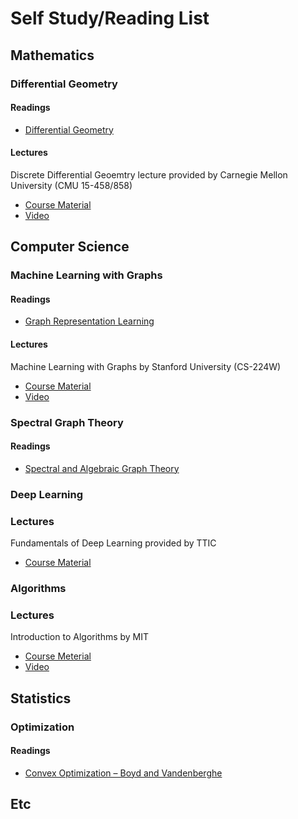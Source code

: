 # Self Study/Reading List

## Mathematics

### Differential Geometry
#### Readings
* [Differential Geometry](https://people.math.ethz.ch/~salamon/PREPRINTS/diffgeo.pdf)
#### Lectures
Discrete Differential Geoemtry lecture provided by Carnegie Mellon University (CMU 15-458/858)
* [Course Material](https://brickisland.net/DDGSpring2022/course-description/)
* [Video](https://www.youtube.com/playlist?list=PL9_jI1bdZmz0hIrNCMQW1YmZysAiIYSSS)

## Computer Science

### Machine Learning with Graphs
#### Readings 
* [Graph Representation Learning](https://www.cs.mcgill.ca/~wlh/grl_book/)
#### Lectures
Machine Learning with Graphs by Stanford University (CS-224W)
* [Course Material](https://web.stanford.edu/class/cs224w/)
* [Video](https://www.youtube.com/playlist?list=PLoROMvodv4rPLKxIpqhjhPgdQy7imNkDn)

### Spectral Graph Theory
#### Readings
* [Spectral and Algebraic Graph Theory](http://cs-www.cs.yale.edu/homes/spielman/sagt/sagt.pdf)

### Deep Learning
### Lectures
Fundamentals of Deep Learning provided by TTIC
* [Course Material](https://mcallester.github.io/ttic-31230/FALL2021/)

### Algorithms
### Lectures
Introduction to Algorithms by MIT
* [Course Meterial](https://ocw.mit.edu/courses/6-006-introduction-to-algorithms-spring-2020/)
* [Video](https://www.youtube.com/playlist?list=PLUl4u3cNGP63EdVPNLG3ToM6LaEUuStEY)


## Statistics
### Optimization
#### Readings
* [Convex Optimization – Boyd and Vandenberghe](https://web.stanford.edu/class/ee364a/)


## Etc
